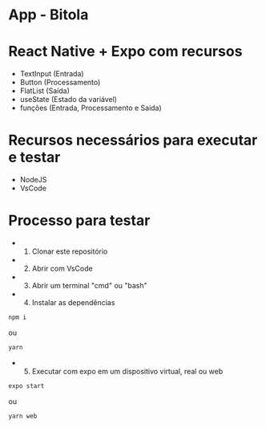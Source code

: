# App - Bitola

# React Native + Expo com recursos
- TextInput (Entrada)
- Button (Processamento)
- FlatList (Saída)
- useState (Estado da variável)
- funções (Entrada, Processamento e Saida)
# Recursos necessários para executar e testar
- NodeJS
- VsCode

# Processo para testar
- 1. Clonar este repositório
- 2. Abrir com VsCode
- 3. Abrir um terminal "cmd" ou "bash"
- 4. Instalar as dependências
```bash
npm i
```
ou 
```bash
yarn
```
- 5. Executar com expo em um dispositivo virtual, real ou web
```bash
expo start
```
ou 
```bash
yarn web
```